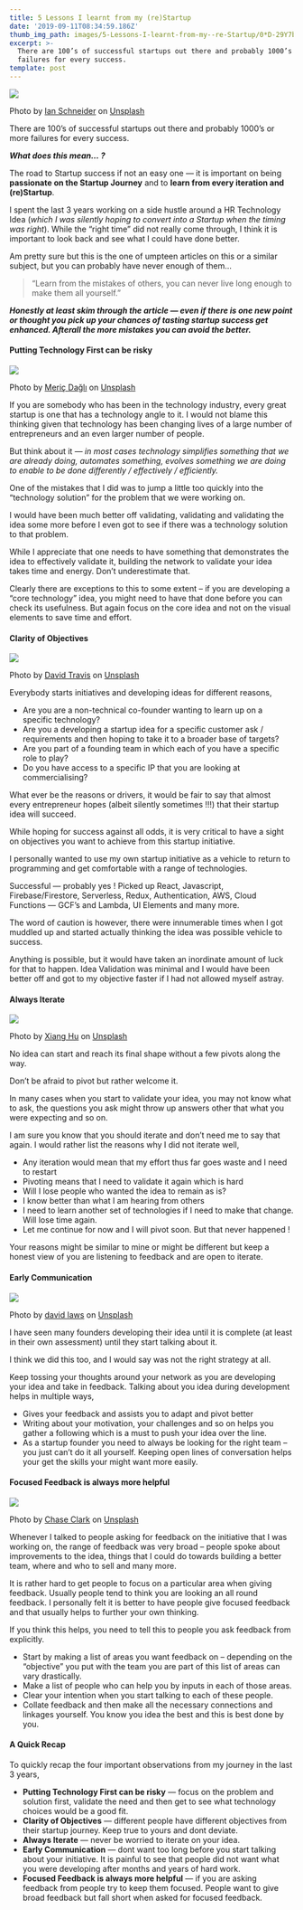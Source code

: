 ```yaml
---
title: 5 Lessons I learnt from my (re)Startup
date: '2019-09-11T08:34:59.186Z'
thumb_img_path: images/5-Lessons-I-learnt-from-my--re-Startup/0*D-29Y7bEJV1E8KjO.jpg
excerpt: >-
  There are 100’s of successful startups out there and probably 1000’s or more
  failures for every success.
template: post
---
```


![](/images/5-Lessons-I-learnt-from-my--re-Startup/0*D-29Y7bEJV1E8KjO.jpg)

<figcaption>Photo by <a href="https://unsplash.com/@goian?utm_source=medium&amp;utm_medium=referral" data-href="https://unsplash.com/@goian?utm_source=medium&amp;utm_medium=referral" class="markup--anchor markup--figure-anchor" rel="photo-creator noopener" target="_blank">Ian Schneider</a> on&nbsp;<a href="https://unsplash.com?utm_source=medium&amp;utm_medium=referral" data-href="https://unsplash.com?utm_source=medium&amp;utm_medium=referral" class="markup--anchor markup--figure-anchor" rel="photo-source noopener" target="_blank">Unsplash</a></figcaption>

There are 100’s of successful startups out there and probably 1000’s or more failures for every success.

**_What does this mean… ?_**

The road to Startup success if not an easy one — it is important on being **passionate on the Startup Journey** and to **learn from every iteration and (re)Startup**.

I spent the last 3 years working on a side hustle around a HR Technology Idea (_which I was silently hoping to convert into a Startup when the timing was right_). While the “right time” did not really come through, I think it is important to look back and see what I could have done better.

Am pretty sure but this is the one of umpteen articles on this or a similar subject, but you can probably have never enough of them…

> “Learn from the mistakes of others, you can never live long enough to make them all yourself.”

**_Honestly at least skim through the article — even if there is one new point or thought you pick up your chances of tasting startup success get enhanced. Afterall the more mistakes you can avoid the better._**

#### Putting Technology First can be risky

![](/images/5-Lessons-I-learnt-from-my--re-Startup/0*chR8i86ULXfWoQcx.jpg)

<figcaption>Photo by <a href="https://unsplash.com/@meric?utm_source=medium&amp;utm_medium=referral" data-href="https://unsplash.com/@meric?utm_source=medium&amp;utm_medium=referral" class="markup--anchor markup--figure-anchor" rel="photo-creator noopener" target="_blank">Meriç Dağlı</a> on&nbsp;<a href="https://unsplash.com?utm_source=medium&amp;utm_medium=referral" data-href="https://unsplash.com?utm_source=medium&amp;utm_medium=referral" class="markup--anchor markup--figure-anchor" rel="photo-source noopener" target="_blank">Unsplash</a></figcaption>

If you are somebody who has been in the technology industry, every great startup is one that has a technology angle to it. I would not blame this thinking given that technology has been changing lives of a large number of entrepreneurs and an even larger number of people.

But think about it — _in most cases technology simplifies something that we are already doing, automates something, evolves something we are doing to enable to be done differently / effectively / efficiently._

One of the mistakes that I did was to jump a little too quickly into the “technology solution” for the problem that we were working on.

I would have been much better off validating, validating and validating the idea some more before I even got to see if there was a technology solution to that problem.

While I appreciate that one needs to have something that demonstrates the idea to effectively validate it, building the network to validate your idea takes time and energy. Don’t underestimate that.

Clearly there are exceptions to this to some extent – if you are developing a “core technology” idea, you might need to have that done before you can check its usefulness. But again focus on the core idea and not on the visual elements to save time and effort.

#### Clarity of Objectives

![](/images/5-Lessons-I-learnt-from-my--re-Startup/0*WoERorEU4BnAKx4K.jpg)

<figcaption>Photo by <a href="https://unsplash.com/@dtravisphd?utm_source=medium&amp;utm_medium=referral" data-href="https://unsplash.com/@dtravisphd?utm_source=medium&amp;utm_medium=referral" class="markup--anchor markup--figure-anchor" rel="photo-creator noopener" target="_blank">David Travis</a> on&nbsp;<a href="https://unsplash.com?utm_source=medium&amp;utm_medium=referral" data-href="https://unsplash.com?utm_source=medium&amp;utm_medium=referral" class="markup--anchor markup--figure-anchor" rel="photo-source noopener" target="_blank">Unsplash</a></figcaption>

Everybody starts initiatives and developing ideas for different reasons,

- Are you are a non-technical co-founder wanting to learn up on a specific technology?
- Are you a developing a startup idea for a specific customer ask / requirements and then hoping to take it to a broader base of targets?
- Are you part of a founding team in which each of you have a specific role to play?
- Do you have access to a specific IP that you are looking at commercialising?

What ever be the reasons or drivers, it would be fair to say that almost every entrepreneur hopes (albeit silently sometimes !!!) that their startup idea will succeed.

While hoping for success against all odds, it is very critical to have a sight on objectives you want to achieve from this startup initiative.

I personally wanted to use my own startup initiative as a vehicle to return to programming and get comfortable with a range of technologies.

Successful — probably yes ! Picked up React, Javascript, Firebase/Firestore, Serverless, Redux, Authentication, AWS, Cloud Functions — GCF’s and Lambda, UI Elements and many more.

The word of caution is however, there were innumerable times when I got muddled up and started actually thinking the idea was possible vehicle to success.

Anything is possible, but it would have taken an inordinate amount of luck for that to happen. Idea Validation was minimal and I would have been better off and got to my objective faster if I had not allowed myself astray.

#### Always Iterate

![](/images/5-Lessons-I-learnt-from-my--re-Startup/0*75Xo1F5nG5Xa1I8J.jpg)

<figcaption>Photo by <a href="https://unsplash.com/@iamthewind?utm_source=medium&amp;utm_medium=referral" data-href="https://unsplash.com/@iamthewind?utm_source=medium&amp;utm_medium=referral" class="markup--anchor markup--figure-anchor" rel="photo-creator noopener" target="_blank">Xiang Hu</a> on&nbsp;<a href="https://unsplash.com?utm_source=medium&amp;utm_medium=referral" data-href="https://unsplash.com?utm_source=medium&amp;utm_medium=referral" class="markup--anchor markup--figure-anchor" rel="photo-source noopener" target="_blank">Unsplash</a></figcaption>

No idea can start and reach its final shape without a few pivots along the way.

Don’t be afraid to pivot but rather welcome it.

In many cases when you start to validate your idea, you may not know what to ask, the questions you ask might throw up answers other that what you were expecting and so on.

I am sure you know that you should iterate and don’t need me to say that again. I would rather list the reasons why I did not iterate well,

- Any iteration would mean that my effort thus far goes waste and I need to restart
- Pivoting means that I need to validate it again which is hard
- Will I lose people who wanted the idea to remain as is?
- I know better than what I am hearing from others
- I need to learn another set of technologies if I need to make that change. Will lose time again.
- Let me continue for now and I will pivot soon. But that never happened !

Your reasons might be similar to mine or might be different but keep a honest view of you are listening to feedback and are open to iterate.

#### Early Communication

![](/images/5-Lessons-I-learnt-from-my--re-Startup/0*UaFHt8V1giiQPlQH.jpg)

<figcaption>Photo by <a href="https://unsplash.com/@davidlaws?utm_source=medium&amp;utm_medium=referral" data-href="https://unsplash.com/@davidlaws?utm_source=medium&amp;utm_medium=referral" class="markup--anchor markup--figure-anchor" rel="photo-creator noopener" target="_blank">david laws</a> on&nbsp;<a href="https://unsplash.com?utm_source=medium&amp;utm_medium=referral" data-href="https://unsplash.com?utm_source=medium&amp;utm_medium=referral" class="markup--anchor markup--figure-anchor" rel="photo-source noopener" target="_blank">Unsplash</a></figcaption>

I have seen many founders developing their idea until it is complete (at least in their own assessment) until they start talking about it.

I think we did this too, and I would say was not the right strategy at all.

Keep tossing your thoughts around your network as you are developing your idea and take in feedback. Talking about you idea during development helps in multiple ways,

- Gives your feedback and assists you to adapt and pivot better
- Writing about your motivation, your challenges and so on helps you gather a following which is a must to push your idea over the line.
- As a startup founder you need to always be looking for the right team – you just can’t do it all yourself. Keeping open lines of conversation helps your get the skills your might want more easily.

#### Focused Feedback is always more helpful

![](/images/5-Lessons-I-learnt-from-my--re-Startup/0*QCcfbiXPvMKCe5hA.jpg)

<figcaption>Photo by <a href="https://unsplash.com/@chaseelliottclark?utm_source=medium&amp;utm_medium=referral" data-href="https://unsplash.com/@chaseelliottclark?utm_source=medium&amp;utm_medium=referral" class="markup--anchor markup--figure-anchor" rel="photo-creator noopener" target="_blank">Chase Clark</a> on&nbsp;<a href="https://unsplash.com?utm_source=medium&amp;utm_medium=referral" data-href="https://unsplash.com?utm_source=medium&amp;utm_medium=referral" class="markup--anchor markup--figure-anchor" rel="photo-source noopener" target="_blank">Unsplash</a></figcaption>

Whenever I talked to people asking for feedback on the initiative that I was working on, the range of feedback was very broad – people spoke about improvements to the idea, things that I could do towards building a better team, where and who to sell and many more.

It is rather hard to get people to focus on a particular area when giving feedback. Usually people tend to think you are looking an all round feedback. I personally felt it is better to have people give focused feedback and that usually helps to further your own thinking.

If you think this helps, you need to tell this to people you ask feedback from explicitly.

- Start by making a list of areas you want feedback on – depending on the “objective” you put with the team you are part of this list of areas can vary drastically.
- Make a list of people who can help you by inputs in each of those areas.
- Clear your intention when you start talking to each of these people.
- Collate feedback and then make all the necessary connections and linkages yourself. You know you idea the best and this is best done by you.

#### A Quick Recap

To quickly recap the four important observations from my journey in the last 3 years,

- **Putting Technology First can be risky** — focus on the problem and solution first, validate the need and then get to see what technology choices would be a good fit.
- **Clarity of Objectives** — different people have different objectives from their startup journey. Keep true to yours and dont deviate.
- **Always Iterate** — never be worried to iterate on your idea.
- **Early Communication** — dont want too long before you start talking about your initiative. It is painful to see that people did not want what you were developing after months and years of hard work.
- **Focused Feedback is always more helpful** — if you are asking feedback from people try to keep them focused. People want to give broad feedback but fall short when asked for focused feedback.
